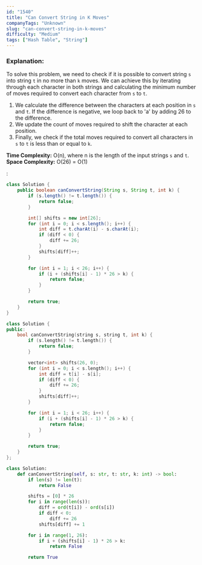 ```yaml
---
id: "1540"
title: "Can Convert String in K Moves"
companyTags: "Unknown"
slug: "can-convert-string-in-k-moves"
difficulty: "Medium"
tags: ["Hash Table", "String"]
---
```


### Explanation:
To solve this problem, we need to check if it is possible to convert string `s` into string `t` in no more than `k` moves. We can achieve this by iterating through each character in both strings and calculating the minimum number of moves required to convert each character from `s` to `t`.

1. We calculate the difference between the characters at each position in `s` and `t`. If the difference is negative, we loop back to 'a' by adding 26 to the difference.
2. We update the count of moves required to shift the character at each position.
3. Finally, we check if the total moves required to convert all characters in `s` to `t` is less than or equal to `k`.

**Time Complexity:** O(n), where n is the length of the input strings `s` and `t`.
**Space Complexity:** O(26) = O(1)

:

```java
class Solution {
    public boolean canConvertString(String s, String t, int k) {
        if (s.length() != t.length()) {
            return false;
        }

        int[] shifts = new int[26];
        for (int i = 0; i < s.length(); i++) {
            int diff = t.charAt(i) - s.charAt(i);
            if (diff < 0) {
                diff += 26;
            }
            shifts[diff]++;
        }

        for (int i = 1; i < 26; i++) {
            if (i + (shifts[i] - 1) * 26 > k) {
                return false;
            }
        }

        return true;
    }
}
```

```cpp
class Solution {
public:
    bool canConvertString(string s, string t, int k) {
        if (s.length() != t.length()) {
            return false;
        }

        vector<int> shifts(26, 0);
        for (int i = 0; i < s.length(); i++) {
            int diff = t[i] - s[i];
            if (diff < 0) {
                diff += 26;
            }
            shifts[diff]++;
        }

        for (int i = 1; i < 26; i++) {
            if (i + (shifts[i] - 1) * 26 > k) {
                return false;
            }
        }

        return true;
    }
};
```

```python
class Solution:
    def canConvertString(self, s: str, t: str, k: int) -> bool:
        if len(s) != len(t):
            return False

        shifts = [0] * 26
        for i in range(len(s)):
            diff = ord(t[i]) - ord(s[i])
            if diff < 0:
                diff += 26
            shifts[diff] += 1

        for i in range(1, 26):
            if i + (shifts[i] - 1) * 26 > k:
                return False

        return True
```